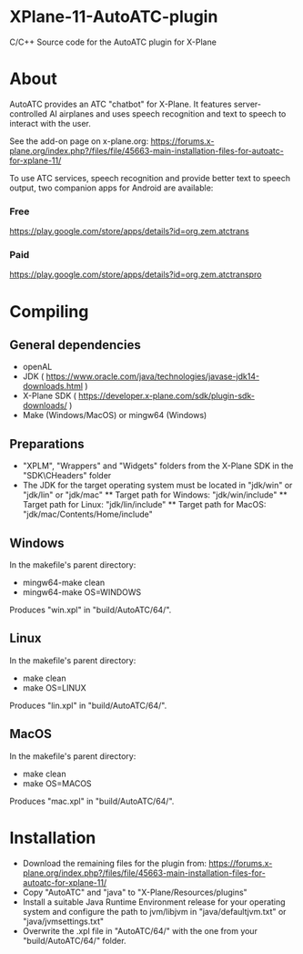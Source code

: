 # XPlane-11-AutoATC-plugin
C/C++ Source code for the AutoATC plugin for X-Plane

# About

AutoATC provides an ATC "chatbot" for X-Plane. It features server-controlled AI airplanes and uses speech recognition and text to speech to interact with the user.

See the add-on page on x-plane.org:
https://forums.x-plane.org/index.php?/files/file/45663-main-installation-files-for-autoatc-for-xplane-11/

To use ATC services, speech recognition and provide better text to speech output, two companion apps for Android are available:
### Free
https://play.google.com/store/apps/details?id=org.zem.atctrans
### Paid
https://play.google.com/store/apps/details?id=org.zem.atctranspro


# Compiling
## General dependencies
* openAL
* JDK ( https://www.oracle.com/java/technologies/javase-jdk14-downloads.html )
* X-Plane SDK ( https://developer.x-plane.com/sdk/plugin-sdk-downloads/ )
* Make (Windows/MacOS) or mingw64 (Windows)

## Preparations
* "XPLM", "Wrappers" and "Widgets" folders from the X-Plane SDK in the "SDK\CHeaders" folder
* The JDK for the target operating system must be located in "jdk/win" or "jdk/lin" or "jdk/mac"
** Target path for Windows: "jdk/win/include"
** Target path for Linux: "jdk/lin/include"
** Target path for MacOS: "jdk/mac/Contents/Home/include"

## Windows
In the makefile's parent directory:
- mingw64-make clean
- mingw64-make OS=WINDOWS

Produces "win.xpl" in "build/AutoATC/64/".

## Linux
In the makefile's parent directory:
- make clean
- make OS=LINUX

Produces "lin.xpl" in "build/AutoATC/64/".

## MacOS
In the makefile's parent directory:
- make clean
- make OS=MACOS

Produces "mac.xpl" in "build/AutoATC/64/".

# Installation
* Download the remaining files for the plugin from: https://forums.x-plane.org/index.php?/files/file/45663-main-installation-files-for-autoatc-for-xplane-11/
* Copy "AutoATC" and "java" to "X-Plane/Resources/plugins"
* Install a suitable Java Runtime Environment release for your operating system and configure the path to jvm/libjvm in "java/defaultjvm.txt" or "java/jvmsettings.txt"
* Overwrite the .xpl file in "AutoATC/64/" with the one from your "build/AutoATC/64/" folder.
